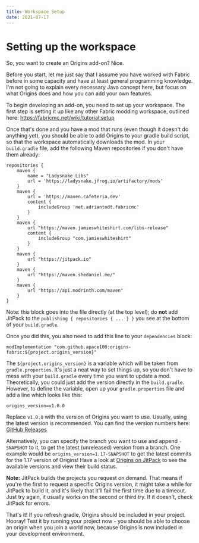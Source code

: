 ```yaml
---
title: Workspace Setup
date: 2021-07-17
---
```

# Setting up the workspace

So, you want to create an Origins add-on? Nice.

Before you start, let me just say that I assume you have worked with Fabric before in some capacity and have at least general programming knowledge. I'm not going to explain every necessary Java concept here, but focus on what Origins does and how you can add your own features.

To begin developing an add-on, you need to set up your workspace. The first step is setting it up like any other Fabric modding workspace, outlined here: https://fabricmc.net/wiki/tutorial:setup

Once that's done and you have a mod that runs (even though it doesn't do anything yet), you should be able to add Origins to your gradle build script, so that the workspace automatically downloads the mod. In your `build.gradle` file, add the following Maven repositories if you don't have them already:
```
repositories {
	maven {
		name = "Ladysnake Libs"
		url = 'https://ladysnake.jfrog.io/artifactory/mods'
	}
	maven {
		url = 'https://maven.cafeteria.dev'
		content {
			includeGroup 'net.adriantodt.fabricmc'
		}
	}
	maven {
		url "https://maven.jamieswhiteshirt.com/libs-release"
		content {
			includeGroup "com.jamieswhiteshirt"
		}
	}
	maven {
		url "https://jitpack.io"
	}
	maven {
		url "https://maven.shedaniel.me/"
	}
	maven {
		url "https://api.modrinth.com/maven"
	}
}
```
Note: this block goes into the file directly (at the top level); do **not** add JitPack to the `publishing { repositories { ... } }` you see at the bottom of your `build.gradle`.

Once you did this, you also need to add this line to your `dependencies` block:
```
modImplementation "com.github.apace100:origins-fabric:${project.origins_version}"
```

The `${project.origins_version}` is a variable which will be taken from `gradle.properties`. It's just a neat way to set things up, so you don't have to mess with your `build.gradle` every time you want to update a mod. Theoretically, you could just add the version directly in the `build.gradle`. However, to define the variable, open up your `gradle.properties` file and add a line which looks like this:

```
origins_version=v1.0.0
```

Replace `v1.0.0` with the version of Origins you want to use. Usually, using the latest version is recommended. You can find the version numbers here: [GitHub Releases](https://github.com/apace100/origins-fabric/releases)

Alternatively, you can specify the branch you want to use and append `-SNAPSHOT` to it, to get the latest (unreleased) version from a branch. One example would be `origins_version=1.17-SNAPSHOT` to get the latest commits for the 1.17 version of Origins! Have a look at [Origins on JitPack](https://jitpack.io/#apace100/origins-fabric) to see the available versions and view their build status.

**Note:** JitPack builds the projects you request on demand. That means if you're the first to request a specific Origins version, it might take a while for JitPack to build it, and it's likely that it'll fail the first time due to a timeout. Just try again, it usually works on the second or third try. If it doesn't, check JitPack for errors.

That's it! If you refresh gradle, Origins should be included in your project. Hooray!
Test it by running your project now - you should be able to choose an origin when you join a world now, because Origins is now included in your development environment.

